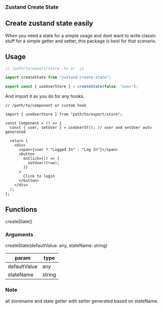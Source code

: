### Zustand Create State

## Create zustand state easily

When you need a state for a simple usage and dont want to write classic stuff for a simple getter and setter, this package is best for that scenario.

## Usage

```ts
// /path/to/export/store .ts or .js

import createState from "zustand-create-state";

export const { useUserStore } = createState(false, "user");
```

And import it as you do for any hooks.

```tsx
// /path/to/component or custom hook

import { useUserStore } from "path/to/export/store";

const Component = () => {
  const { user, setUser } = useUserSt(); // user and setUser auto generated

  return (
    <div>
      <span>{user ? "Logged In" : "Log In"}</span>
      <button
        onClick={() => {
          setUser(true);
        }}
      >
        Click to login
      </button>
    </div>
  );
};
```

## Functions

createState()

### Arguments

createState(defaultValue: any, stateName: string)

| param        | type   |
| ------------ | ------ |
| defaultValue | any    |
| stateName    | string |

### Note

all storename and state getter with setter generated based on stateName.

